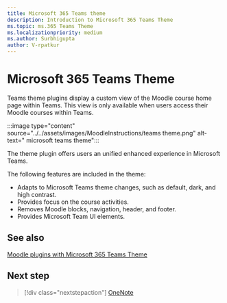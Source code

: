 ```yaml
---
title: Microsoft 365 Teams theme
description: Introduction to Microsoft 365 Teams Theme
ms.topic: ms.365 Teams Theme
ms.localizationpriority: medium
ms.author: Surbhigupta
author: V-rpatkur
---
```


# Microsoft 365 Teams Theme

Teams theme plugins display a custom view of the Moodle course home page within Teams. This view is only available when users access their Moodle courses within Teams.

:::image type="content" source="../../assets/images/MoodleInstructions/teams theme.png" alt-text=" microsoft teams theme":::

The theme plugin offers users an unified enhanced experience in Microsoft Teams. 

The following features are included in the theme:

* Adapts to Microsoft Teams theme changes, such as default, dark, and high contrast.
* Provides focus on the course activities.
* Removes Moodle blocks, navigation, header, and footer.
* Provides Microsoft Team UI elements.

## See also

[Moodle plugins with Microsoft 365 Teams Theme](https://moodle.org/plugins/theme_boost_o365teams)

## Next step

> [!div class="nextstepaction"]
> [OneNote](/teamblog)
